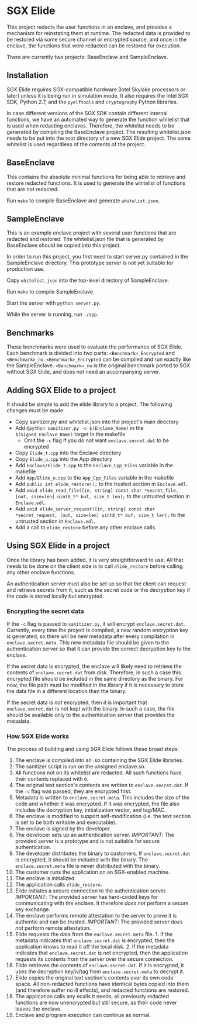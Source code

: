 # SGX Elide

This project redacts the user functions in an enclave, and provides a mechanism for reinstating them at runtime.  The redacted data is provided to be restored via some secure channel or encrypted source, and once in the enclave, the functions that were redacted can be restored for execution.

There are currently two projects: BaseEnclave and SampleEnclave.

## Installation

SGX Elide requires SGX-compatible hardware (Intel Skylake processors or later) unless it is being run in simulation mode.  It also requires the Intel SGX SDK, Python 2.7, and the `pyelftools` and `cryptography` Python libraries.

In case different versions of the SGX SDK contain different internal functions, we have an automated way to generate the function whitelist that is used when redacting enclaves.  Therefore, the whitelist needs to be generated by compiling the BaseEnclave project.  The resulting whitelist.json needs to be put into the root directory of a new SGX Elide project.  The same whitelist is used regardless of the contents of the project.

## BaseEnclave

This contains the absolute minimal functions for being able to retrieve and restore redacted functions.  It is used to generate the whitelist of functions that are not redacted.

Run `make` to compile BaseEnclave and generate `whitelist.json`.

## SampleEnclave

This is an example enclave project with several user functions that are redacted and restored.  The whitelist.json file that is generated by BaseEnclave should be copied into this project.

In order to run this project, you first need to start server.py contained in the SampleEnclave directory.  This prototype server is not yet suitable for production use.

Copy `whitelist.json` into the top-level directory of SampleEnclave.

Run `make` to compile SampleEnclave.

Start the server with `python server.py`.

While the server is running, run `./app`.

## Benchmarks

These benchmarks were used to evaluate the performance of SGX Elide.  Each benchmark is divided into two parts: `<Benchmark>_Encrypted` and `<Benchmark>_no`.  `<Benchmark>_Encrypted` can be compiled and run exactly like the SampleEnclave.  `<Benchmark>_no` is the original benchmark ported to SGX without SGX Elide, and does not need an accompanying server.

## Adding SGX Elide to a project

It should be simple to add the elide library to a project.  The following changes must be made:

* Copy sanitizer.py and whitelist.json into the project's main directory
* Add `@python sanitizer.py -c $(Enclave_Name)` in the `$(Signed_Enclave_Name)` target in the makefile
  * Omit the `-c` flag if you do not want `enclave.secret.dat` to be encrypted
* Copy `Elide_t.cpp` into the Enclave directory
* Copy `Elide_u.cpp` into the App directory
* Add `Enclave/Elide_t.cpp` to the `Enclave_Cpp_Files` variable in the makefile
* Add `App/Elide_u.cpp` to the `App_Cpp_Files` variable in the makefile
* Add `public int elide_restore();` to the trusted section in `Enclave.edl`. 
* Add `void elide_read_file([in, string] const char *secret_file, [out, size=len] uint8_t* buf, size_t len);` to the untrusted section in `Enclave.edl`.
* Add `void elide_server_request([in, string] const char *secret_request, [out, size=len] uint8_t* buf, size_t len);` to the untrusted section in `Enclave.edl`.
* Add a call to `elide_restore` before any other enclave calls.

## Using SGX Elide in a project

Once the library has been added, it is very straightforward to use.  All that needs to be done on the client side is to call `elide_restore` before calling any other enclave functions.

An authentication server must also be set up so that the client can request and retrieve secrets from it, such as the secret code or the decryption key if the code is stored locally but encrypted.

### Encrypting the secret data

If the `-c` flag is passed to `sanitizer.py`, it will encrypt `enclave.secret.dat`.  Currently, every time the project is compiled, a new random encryption key is generated, so there will be new metadata after every compilation in `enclave.secret.meta`.  This new metadata file should be given to the authentication server so that it can provide the correct decryption key to the enclave.

If the secret data is encrypted, the enclave will likely need to retrieve the contents of `enclave.secret.dat` from disk.  Therefore, in such a case this encrypted file should be included in the same directory as the binary.  For now, the file path must be modified in the library if it is necessary to store the data file in a different location than the binary. 

If the secret data is *not* encrypted, then it is important that `enclave.secret.dat` is not kept with the binary.  In such a case, the file should be available only to the authentication server that provides the metadata.

### How SGX Elide works

The process of building and using SGX Elide follows these broad steps:

1. The enclave is compiled into an .so containing the SGX Elide libraries.
2. The sanitizer script is run on the unsigned enclave.so.
  1. All functions not on its whitelist are redacted.  All such functions have their contents replaced with `0`.
  2. The original text section's contents are written to `enclave.secret.dat`.  If the `-c` flag was passed, they are encrypted first.
  3. Metadata is written to `enclave.secret.meta`.  This includes the size of the code and whether it was encrypted.  If it was encrypted, the file also includes the decryption key, initialization vector, and tag/MAC.
  4. The enclave is modified to support self-modification (i.e. the text section is set to be both writable and executable).
3. The enclave is signed by the developer.
4. The developer sets up an authentication server.  _IMPORTANT_: The provided server is a prototype and is not suitable for secure authentication.
5. The developer distributes the binary to customers.  If `enclave.secret.dat` is encrypted, it should be included with the binary.  The `enclave.secret.meta` file is never distributed with the binary.
6. The customer runs the application on an SGX-enabled machine.
7. The enclave is initialized.
8. The application calls `elide_restore`.
  1. Elide initiates a secure connection to the authentication server.  _IMPORTANT_: The provided server has hard-coded keys for communicating with the enclave.  It therefore *does not* perform a secure key exchange.
  2. The enclave performs remote attestation to the server to prove it is authentic and can be trusted.  _IMPORTANT_: The provided server *does not* perform remote attestation.
  3. Elide requests the data from the `enclave.secret.meta` file.
    1. If the metadata indicates that `enclave.secret.dat` is encrypted, then the application knows to read it off the local disk.
    2. If the metadata indicates that `enclave.secret.dat` is not encrypted, then the application requests its contents from the server over the secure connection.
  4. Elide retrieves the contents of `enclave.secret.dat`.  If it is encrypted, it uses the decryption key/iv/tag from `enclave.secret.meta` to decrypt it.
  5. Elide copies the original text section's contents over its own code space.  All non-redacted functions have identical bytes copied into them (and therefore suffer no ill effects), and redacted functions are restored.
9. The application calls any ecalls it needs; all previously redacted functions are now unencrypted but still secure, as their code never leaves the enclave.
10. Enclave and program execution can continue as normal.
